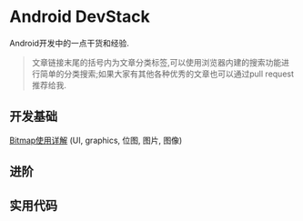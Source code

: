 # Android DevStack

Android开发中的一点干货和经验.

> 文章链接末尾的括号内为文章分类标签,可以使用浏览器内建的搜索功能进行简单的分类搜索;如果大家有其他各种优秀的文章也可以通过pull request推荐给我.

## 开发基础

[Bitmap使用详解](https://github.com/unixzii/Android-DevStack/blob/master/Basics/mastering_bitmap.md) (UI, graphics, 位图, 图片, 图像)

## 进阶

## 实用代码
